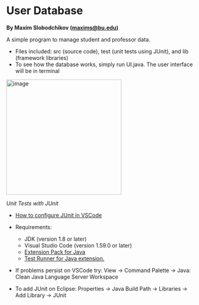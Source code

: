 # User Database
**By Maxim Slobodchikov (maxims@bu.edu)**

A simple program to manage student and professor data.
- Files included: src (source code), test (unit tests using JUnit), and lib (framework libraries)
- To see how the database works, simply run UI.java. The user interface will be in terminal
<img width="301" alt="image" src="https://user-images.githubusercontent.com/93232189/158273770-be3f8c49-6382-48aa-8939-a34c931e197e.png">

*Unit Tests with JUnit*
- [How to configure JUnit in VSCode](https://code.visualstudio.com/docs/java/java-testing)
- Requirements:
  -  JDK (version 1.8 or later)
  -  Visual Studio Code (version 1.59.0 or later)
  -  [Extension Pack for Java](https://marketplace.visualstudio.com/items?itemName=vscjava.vscode-java-pack)
  -  [Test Runner for Java extension.](https://marketplace.visualstudio.com/items?itemName=vscjava.vscode-java-test.)

- If problems persist on VSCode try: View -> Command Palette -> Java: Clean Java Language Server Workspace
- To add JUnit on Eclipse: Properties -> Java Build Path -> Libraries -> Add Library -> JUnit
